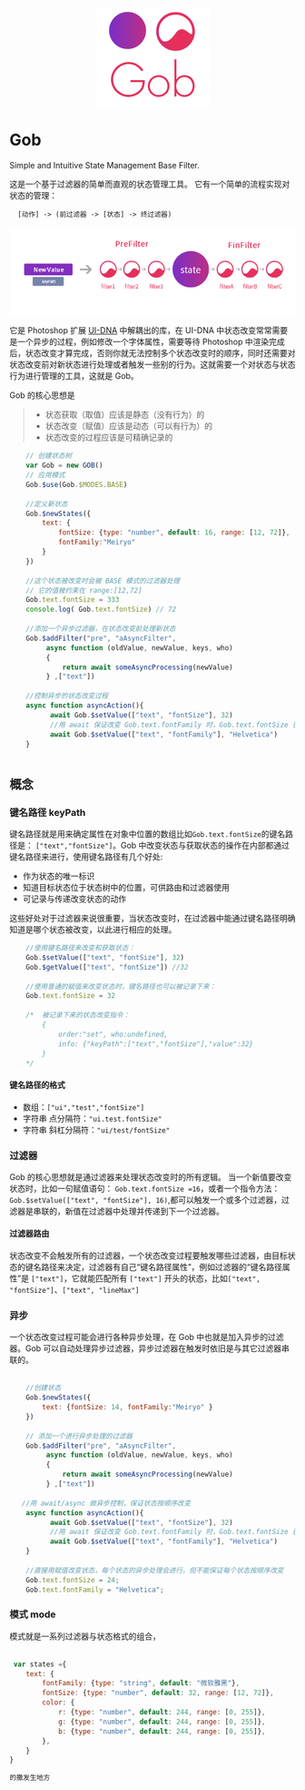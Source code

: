 <p align="center">
  <img  src ="https://github.com/nullice/Gob/raw/master/logo/logo-200.png" />
</p>



# Gob
Simple and Intuitive State Management Base Filter.


这是一个基于过滤器的简单而直观的状态管理工具。
它有一个简单的流程实现对状态的管理：
```
  [动作] -> (前过滤器 -> [状态] -> 终过滤器)
```
<p align="center">
  <img  src ="https://github.com/nullice/Gob/raw/master/logo/过滤器示例.png" />
</p>

它是 Photoshop 扩展 [UI-DNA](https://github.com/nullice/UI-DNA) 中解耦出的库，在 UI-DNA 中状态改变常常需要是一个异步的过程，例如修改一个字体属性，需要等待 Photoshop 中渲染完成后，状态改变才算完成，否则你就无法控制多个状态改变时的顺序，同时还需要对状态改变前对新状态进行处理或者触发一些别的行为。这就需要一个对状态与状态行为进行管理的工具，这就是 Gob。


 Gob 的核心思想是
> - 状态获取（取值）应该是静态（没有行为）的
> - 状态改变（赋值）应该是动态（可以有行为）的
> - 状态改变的过程应该是可精确记录的


```js
    // 创建状态树
    var Gob = new GOB()
    // 应用模式 
    Gob.$use(Gob.$MODES.BASE)

    //定义新状态
    Gob.$newStates({
        text: {
            fontSize: {type: "number", default: 16, range: [12, 72]},
            fontFamily:"Meiryo"
        }
    })

    //这个状态被改变时会被 BASE 模式的过滤器处理
    // 它的值被约束在 range:[12,72]
    Gob.text.fontSize = 333
    console.log( Gob.text.fontSize) // 72

    //添加一个异步过滤器，在状态改变前处理新状态
    Gob.$addFilter("pre", "aAsyncFilter",
         async function (oldValue, newValue, keys, who)
         {
             return await someAsyncProcessing(newValue)
         } ,["text"])

    //控制异步的状态改变过程
    async function asyncAction(){
          await Gob.$setValue(["text", "fontSize"], 32)
          //用 await 保证改变 Gob.text.fontFamily 时，Gob.text.fontSize 已经被改变了
          await Gob.$setValue(["text", "fontFamily"], "Helvetica")
    }
    
```



## 概念

### 键名路径 keyPath
键名路径就是用来确定属性在对象中位置的数组比如`Gob.text.fontSize`的键名路径是： `["text","fontSize"]`。Gob 中改变状态与获取状态的操作在内部都通过键名路径来进行，使用键名路径有几个好处:
- 作为状态的唯一标识
- 知道目标状态位于状态树中的位置，可供路由和过滤器使用
- 可记录与传递改变状态的动作

这些好处对于过滤器来说很重要，当状态改变时，在过滤器中能通过键名路径明确知道是哪个状态被改变，以此进行相应的处理。

```js
    //使用键名路径来改变和获取状态：
    Gob.$setValue(["text", "fontSize"], 32)
    Gob.$getValue(["text", "fontSize"]) //32

    //使用普通的赋值来改变状态时，键名路径也可以被记录下来：
    Gob.text.fontSize = 32

    /*  被记录下来的状态改变指令：
        {
            order:"set", who:undefined,
            info: {"keyPath":["text","fontSize"],"value":32}
        }
    */
```
#### 键名路径的格式
- 数组：`["ui","test","fontSize"]`
- 字符串 点分隔符：`"ui.test.fontSize"`
- 字符串 斜杠分隔符：`"ui/test/fontSize"`

### 过滤器
Gob 的核心思想就是通过滤器来处理状态改变时的所有逻辑。
当一个新值要改变状态时，比如一句赋值语句： `Gob.text.fontSize =16`，或者一个指令方法：`Gob.$setValue(["text", "fontSize"], 16)`,都可以触发一个或多个过滤器，过滤器是串联的，新值在过滤器中处理并传递到下一个过滤器。

#### 过滤器路由
状态改变不会触发所有的过滤器，一个状态改变过程要触发哪些过滤器，由目标状态的键名路径来决定，过滤器有自己“键名路径属性”，例如过滤器的“键名路径属性”是 `["text"]`，它就能匹配所有 `["text"]` 开头的状态，比如`["text", "fontSize"]`、`["text", "lineMax"]`


### 异步 
一个状态改变过程可能会进行各种异步处理，在 Gob 中也就是加入异步的过滤器。Gob 可以自动处理异步过滤器，异步过滤器在触发时依旧是与其它过滤器串联的。

```js

    //创建状态
    Gob.$newStates({
        text: {fontSize: 14, fontFamily:"Meiryo" }
    })
    
    // 添加一个进行异步处理的过滤器
    Gob.$addFilter("pre", "aAsyncFilter",
         async function (oldValue, newValue, keys, who)
         {
             return await someAsyncProcessing(newValue)
         } ,["text"])

   //用 await/async 做异步控制，保证状态按顺序改变
    async function asyncAction(){
          await Gob.$setValue(["text", "fontSize"], 32)
          //用 await 保证改变 Gob.text.fontFamily 时，Gob.text.fontSize 已经被改变了
          await Gob.$setValue(["text", "fontFamily"], "Helvetica")
    }

    //直接用赋值改变状态，每个状态的异步处理会进行，但不能保证每个状态按顺序改变
    Gob.text.fontSize = 24; 
    Gob.text.fontFamily = "Helvetica"; 

``` 

### 模式 mode

模式就是一系列过滤器与状态格式的组合，
```js

 var states ={
    text: {
        fontFamily: {type: "string", default: "微软雅黑"},
        fontSize: {type: "number", default: 32, range: [12, 72]},
        color: {
            r: {type: "number", default: 244, range: [0, 255]},
            g: {type: "number", default: 244, range: [0, 255]},
            b: {type: "number", default: 244, range: [0, 255]},
        },
    }
}


```


```js
的撒发生地方
```
